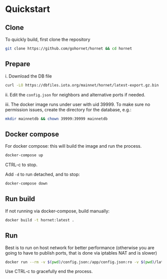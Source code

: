 # Quickstart

## Clone
To quickly build, first clone the repository

```sh
git clone https://github.com/gohornet/hornet && cd hornet
```

## Prepare

i. Download the DB file
```sh
curl -LO https://dbfiles.iota.org/mainnet/hornet/latest-export.gz.bin
```

ii. Edit the `config.json` for neighbors and alternative ports if needed.

iii. The docker image runs under user with uid 39999. To make sure no permission issues, create the directory for the database, e.g.:
```sh
mkdir mainnetdb && chown 39999:39999 mainnetdb
```
## Docker compose

For docker compose: this will build the image and run the process.
```sh
docker-compose up
```
CTRL-c to stop.

Add `-d` to run detached, and to stop:

```sh
docker-compose down
```

## Run build
If not running via docker-compose, build manually:

```sh
docker build -t hornet:latest .
```

## Run

Best is to run on host network for better performance (otherwise you are going to have to publish ports, that is done via iptables NAT and is slower)
```sh
docker run --rm -v $(pwd)/config.json:/app/config.json:ro -v $(pwd)/latest-export.gz.bin:/app/latest-export.gz.bin:ro -v /tmp/db:/app/mainnetdb --name hornet --net=host hornet:latest
```
Use CTRL-c to gracefully end the process.
